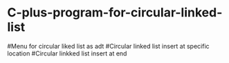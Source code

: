 # C-plus-program-for-circular-linked-list
#Menu for circular liked list as adt
#Circular linked list insert at specific location
#Circular linkked list insert at end
